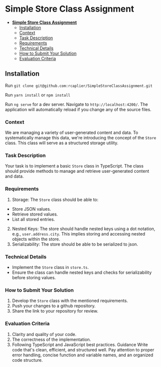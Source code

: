 # **Simple Store Class Assignment**

<!-- TOC -->
* [**Simple Store Class Assignment**](#simple-store-class-assignment)
  * [Installation](#installation)
  * [Context](#context)
  * [Task Description](#task-description)
  * [Requirements](#requirements)
  * [Technical Details](#technical-details)
  * [How to Submit Your Solution](#how-to-submit-your-solution)
  * [Evaluation Criteria](#evaluation-criteria)
<!-- TOC -->

## Installation

Run `git clone git@github.com:rcaplier/SimpleStoreClassAssignment.git`

Run `yarn install` or `npm install`

Run `ng serve` for a dev server. Navigate to `http://localhost:4200/`. The application will automatically reload if you change any of the source files.


### Context

We are managing a variety of user-generated content and data. To systematically manage this
data, we're introducing the concept of the `Store` class. This class will serve as a structured
storage utility.

### Task Description

Your task is to implement a basic `Store` class in TypeScript. The class should provide methods to
manage and retrieve user-generated content and data.

### Requirements

1. Storage: The `Store` class should be able to:
- Store JSON values.
- Retrieve stored values.
- List all stored entries.
2. Nested Keys: The store should handle nested keys using a dot notation, e.g.,
   `user.address.city`. This implies storing and accessing nested objects within the store.
3. Serializability: The store should be able to be serialized to json.

###    Technical Details

- Implement the `Store` class in `store.ts`.
- Ensure the class can handle nested keys and checks for serializability before storing values.

###   How to Submit Your Solution

1. Develop the `Store` class with the mentioned requirements.
3. Push your changes to a github repository.
4. Share the link to your repository for review.

###    Evaluation Criteria

1. Clarity and quality of your code.
2. The correctness of the implementation.
3. Following TypeScript and JavaScript best practices.
   Guidance
   Write code that's clean, efficient, and structured well. Pay attention to proper error handling,
   concise function and variable names, and an organized code structure.
